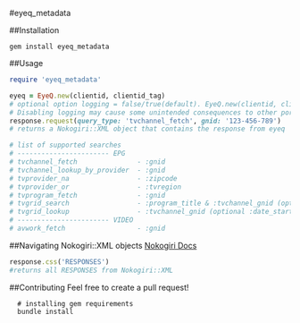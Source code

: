 #eyeq_metadata

##Installation
```
gem install eyeq_metadata
```

##Usage
```ruby
require 'eyeq_metadata'

eyeq = EyeQ.new(clientid, clientid_tag)
# optional option logging = false/true(default). EyeQ.new(clientid, clientid_tag, logging: false)
# Disabling logging may cause some unintended consequences to other portions of your script/app.
response.request(query_type: 'tvchannel_fetch', gnid: '123-456-789')
# returns a Nokogiri::XML object that contains the response from eyeq

# list of supported searches
# ----------------------- EPG
# tvchannel_fetch               - :gnid
# tvchannel_lookup_by_provider  - :gnid
# tvprovider_na                 - :zipcode
# tvprovider_or                 - :tvregion
# tvprogram_fetch               - :gnid
# tvgrid_search                 - :program_title & :tvchannel_gnid (optional :date_start & :date_end)
# tvgrid_lookup                 - :tvchannel_gnid (optional :date_start & :date_end)
# ----------------------- VIDEO
# avwork_fetch                  - :gnid
```

##Navigating Nokogiri::XML objects
[Nokogiri Docs](http://www.nokogiri.org/tutorials/searching_a_xml_html_document.html)
```ruby
response.css('RESPONSES')
#returns all RESPONSES from Nokogiri::XML
```

##Contributing
Feel free to create a pull request!
```shell
  # installing gem requirements
  bundle install
```
